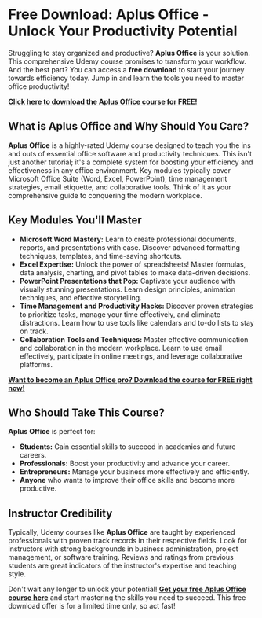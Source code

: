 # Free Download: Aplus Office - Unlock Your Productivity Potential

Struggling to stay organized and productive? **Aplus Office** is your solution. This comprehensive Udemy course promises to transform your workflow. And the best part? You can access a **free download** to start your journey towards efficiency today. Jump in and learn the tools you need to master office productivity!

[**Click here to download the Aplus Office course for FREE!**](https://udemywork.com/aplus-office)

## What is Aplus Office and Why Should You Care?

**Aplus Office** is a highly-rated Udemy course designed to teach you the ins and outs of essential office software and productivity techniques. This isn't just another tutorial; it's a complete system for boosting your efficiency and effectiveness in any office environment. Key modules typically cover Microsoft Office Suite (Word, Excel, PowerPoint), time management strategies, email etiquette, and collaborative tools. Think of it as your comprehensive guide to conquering the modern workplace.

## Key Modules You'll Master

*   **Microsoft Word Mastery:** Learn to create professional documents, reports, and presentations with ease. Discover advanced formatting techniques, templates, and time-saving shortcuts.
*   **Excel Expertise:** Unlock the power of spreadsheets! Master formulas, data analysis, charting, and pivot tables to make data-driven decisions.
*   **PowerPoint Presentations that Pop:** Captivate your audience with visually stunning presentations. Learn design principles, animation techniques, and effective storytelling.
*   **Time Management and Productivity Hacks:** Discover proven strategies to prioritize tasks, manage your time effectively, and eliminate distractions. Learn how to use tools like calendars and to-do lists to stay on track.
*   **Collaboration Tools and Techniques:** Master effective communication and collaboration in the modern workplace. Learn to use email effectively, participate in online meetings, and leverage collaborative platforms.

[**Want to become an Aplus Office pro? Download the course for FREE right now!**](https://udemywork.com/aplus-office)

## Who Should Take This Course?

**Aplus Office** is perfect for:

*   **Students:** Gain essential skills to succeed in academics and future careers.
*   **Professionals:** Boost your productivity and advance your career.
*   **Entrepreneurs:** Manage your business more effectively and efficiently.
*   **Anyone** who wants to improve their office skills and become more productive.

## Instructor Credibility

Typically, Udemy courses like **Aplus Office** are taught by experienced professionals with proven track records in their respective fields. Look for instructors with strong backgrounds in business administration, project management, or software training. Reviews and ratings from previous students are great indicators of the instructor's expertise and teaching style.

Don't wait any longer to unlock your potential! **[Get your free Aplus Office course here](https://udemywork.com/aplus-office)** and start mastering the skills you need to succeed. This free download offer is for a limited time only, so act fast!
